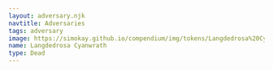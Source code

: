 ```yaml
---
layout: adversary.njk
navtitle: Adversaries
tags: adversary
image: https://simokay.github.io/compendium/img/tokens/Langdedrosa%20Cyanwrath.webp
name: Langdedrosa Cyanwrath
type: Dead
---
```

